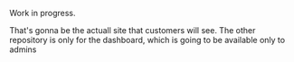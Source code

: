 Work in progress.

That's gonna be the actuall site that customers will see.
The other repository is only for the dashboard, which is going to be available only to admins
